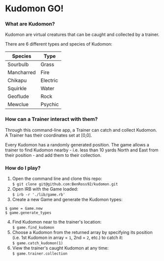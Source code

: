 # Kudomon GO!  

### What are Kudomon?

Kudomon are virtual creatures that can be caught and collected by a trainer.

There are 6 different types and species of Kudomon:

| Species | Type |
|---|---|
|Sourbulb|Grass|
|Mancharred|Fire|
|Chikapu|Electric|
|Squirkle|Water|
|Geoflude|Rock|
|Mewclue|Psychic|

### How can a Trainer interact with them?

Through this command-line app, a Trainer can catch and collect Kudomon. A Trainer has their coordinates set at [0,0].

Every Kudomon has a randomly generated position. The game allows a trainer to find Kudomon nearby - i.e. less than 10 yards North and East from their position - and add them to their collection.

### How do I play?

1) Open the command line and clone this repo:  
`$ git clone git@github.com:BenRoss92/kudomon.git`  
2) Open IRB with the Game loaded:  
 `$ irb -r './lib/game.rb'`  
3) Create a new Game and generate the Kudomon types:
```
$ game = Game.new
$ game.generate_types
```
4) Find Kudomon near to the trainer's location:  
`$ game.find_kudomon`  
5) Choose a Kudomon from the returned array by specifying its position (i.e. 1st Kudomon in array = `1`, 2nd = `2`, etc.) to catch it:  
`$ game.catch_kudomon(1)`  
6) View the trainer's caught Kudomon at any time:  
`$ game.trainer.collection`
